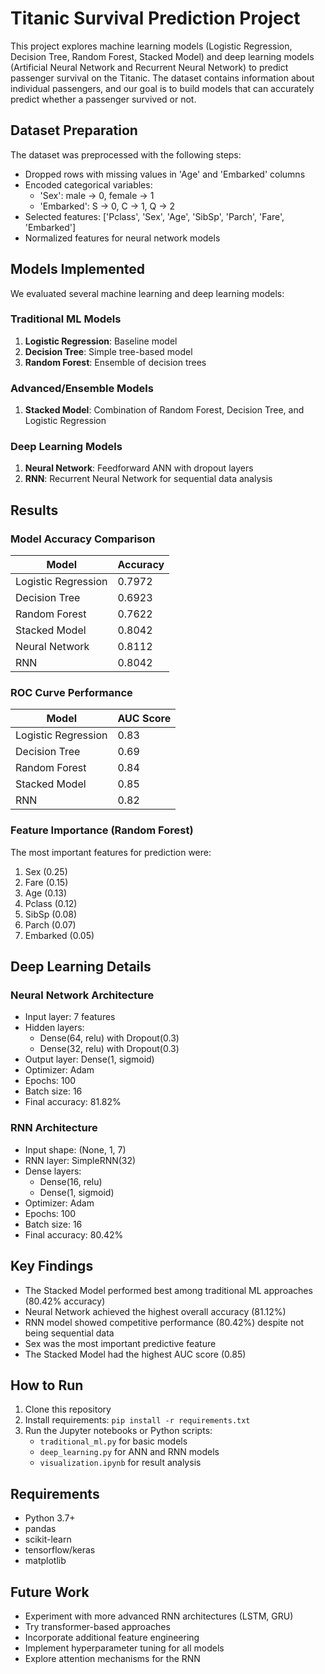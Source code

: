# Titanic Survival Prediction Project
This project explores machine learning models (Logistic Regression, Decision Tree, Random Forest, Stacked Model) and deep learning models (Artificial Neural Network and Recurrent Neural Network) to predict passenger survival on the Titanic. The dataset contains information about individual passengers, and our goal is to build models that can accurately predict whether a passenger survived or not.
## Dataset Preparation

The dataset was preprocessed with the following steps:
- Dropped rows with missing values in 'Age' and 'Embarked' columns
- Encoded categorical variables:
  - 'Sex': male → 0, female → 1
  - 'Embarked': S → 0, C → 1, Q → 2
- Selected features: ['Pclass', 'Sex', 'Age', 'SibSp', 'Parch', 'Fare', 'Embarked']
- Normalized features for neural network models

## Models Implemented

We evaluated several machine learning and deep learning models:

### Traditional ML Models
1. **Logistic Regression**: Baseline model
2. **Decision Tree**: Simple tree-based model
3. **Random Forest**: Ensemble of decision trees

### Advanced/Ensemble Models
1. **Stacked Model**: Combination of Random Forest, Decision Tree, and Logistic Regression

### Deep Learning Models
1. **Neural Network**: Feedforward ANN with dropout layers
2. **RNN**: Recurrent Neural Network for sequential data analysis

## Results

### Model Accuracy Comparison
| Model                | Accuracy |
|----------------------|----------|
| Logistic Regression  | 0.7972   |
| Decision Tree        | 0.6923   |
| Random Forest        | 0.7622   |
| Stacked Model        | 0.8042   ||
| Neural Network       | 0.8112   |
| RNN                  | 0.8042   |


### ROC Curve Performance
| Model                | AUC Score |
|----------------------|-----------|
| Logistic Regression  | 0.83      |
| Decision Tree        | 0.69      |
| Random Forest        | 0.84      |
| Stacked Model        | 0.85      |
| RNN                  | 0.82      |

### Feature Importance (Random Forest)
The most important features for prediction were:
1. Sex (0.25)
2. Fare (0.15)
3. Age (0.13)
4. Pclass (0.12)
5. SibSp (0.08)
6. Parch (0.07)
7. Embarked (0.05)

## Deep Learning Details

### Neural Network Architecture
- Input layer: 7 features
- Hidden layers: 
  - Dense(64, relu) with Dropout(0.3)
  - Dense(32, relu) with Dropout(0.3)
- Output layer: Dense(1, sigmoid)
- Optimizer: Adam
- Epochs: 100
- Batch size: 16
- Final accuracy: 81.82%

### RNN Architecture
- Input shape: (None, 1, 7)  
- RNN layer: SimpleRNN(32)
- Dense layers:
  - Dense(16, relu)
  - Dense(1, sigmoid)
- Optimizer: Adam
- Epochs: 100
- Batch size: 16
- Final accuracy: 80.42%

## Key Findings
- The Stacked Model performed best among traditional ML approaches (80.42% accuracy)
- Neural Network achieved the highest overall accuracy (81.12%)
- RNN model showed competitive performance (80.42%) despite not being sequential data
- Sex was the most important predictive feature
- The Stacked Model had the highest AUC score (0.85)

## How to Run
1. Clone this repository
2. Install requirements: `pip install -r requirements.txt`
3. Run the Jupyter notebooks or Python scripts:
   - `traditional_ml.py` for basic models
   - `deep_learning.py` for ANN and RNN models
   - `visualization.ipynb` for result analysis

## Requirements
- Python 3.7+
- pandas
- scikit-learn
- tensorflow/keras
- matplotlib


## Future Work
- Experiment with more advanced RNN architectures (LSTM, GRU)
- Try transformer-based approaches
- Incorporate additional feature engineering
- Implement hyperparameter tuning for all models
- Explore attention mechanisms for the RNN
